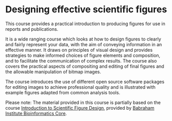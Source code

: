 # Designing effective scientific figures

This course provides a practical introduction to producing figures for use in reports and publications.

It is a wide ranging course which looks at how to design figures to clearly and fairly represent your data, with the aim of conveying information in an effective manner. It draws on principles of visual design and provides strategies to make informed choices of figure elements and composition, and to facilitate the communication of complex results. The course also covers the practical aspects of compositing and editing of final figures and the allowable manipulation of bitmap images.

The course introduces the use of different open source software packages for editing images to achieve professional quality and is illustrated with example figures adapted from common analysis tools.

Please note: The material provided in this course is partially based on the course [Introduction to Scientific Figure Design](http://www.bioinformatics.babraham.ac.uk/training.html#figuredesign), provided by [Babraham Institute Bioinformatics Core](http://www.bioinformatics.babraham.ac.uk/training.html).
